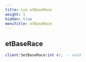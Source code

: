 ```yaml
---
title: Lua etBaseRace
weight: 1
hidden: true
menuTitle: etBaseRace
---
```

## etBaseRace
```lua
client:SetBaseRace(int v); -- void
```